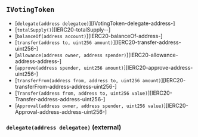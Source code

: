 ## <span id="IVotingToken"></span> `IVotingToken`



- [`delegate(address delegatee)`][IVotingToken-delegate-address-]
- [`totalSupply()`][IERC20-totalSupply--]
- [`balanceOf(address account)`][IERC20-balanceOf-address-]
- [`transfer(address to, uint256 amount)`][IERC20-transfer-address-uint256-]
- [`allowance(address owner, address spender)`][IERC20-allowance-address-address-]
- [`approve(address spender, uint256 amount)`][IERC20-approve-address-uint256-]
- [`transferFrom(address from, address to, uint256 amount)`][IERC20-transferFrom-address-address-uint256-]
- [`Transfer(address from, address to, uint256 value)`][IERC20-Transfer-address-address-uint256-]
- [`Approval(address owner, address spender, uint256 value)`][IERC20-Approval-address-address-uint256-]
### <span id="IVotingToken-delegate-address-"></span> `delegate(address delegatee)` (external)



